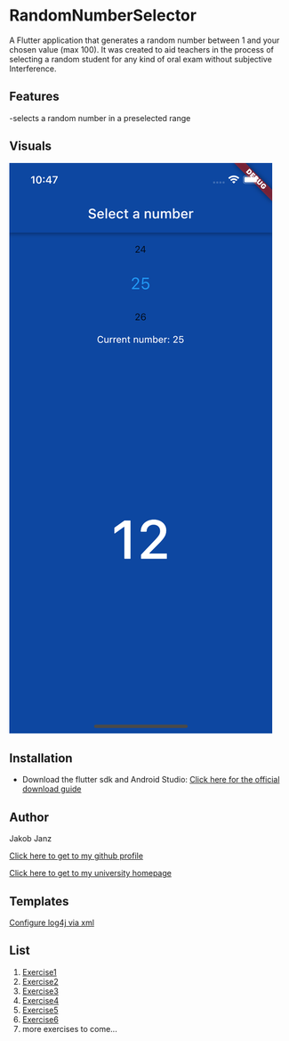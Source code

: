 # RandomNumberSelector
A Flutter application that generates a random number between 1 and your chosen value (max 100).
It was created to aid teachers in the process of selecting a random student for any kind of oral exam without subjective Interference.

## Features
-selects a random number in a preselected range

## Visuals
![Screen](resources/images/screenshot.png)
## Installation

- Download the flutter sdk and Android Studio:
  [Click here for the official download guide](https://docs.flutter.dev/get-started/install?gclid=CjwKCAiAvaGRBhBlEiwAiY-yMBb1EvkrNAKuSAWLCf5DA9DG_WideucitD_i-MxEpePCgfpMkgrp0hoCdHMQAvD_BwE&gclsrc=aw.ds "Flutter Installation")

## Author
Jakob Janz


[Click here to get to my github profile](https://github.com/Janzi14)


[Click here to get to my university homepage](https://www.campus02.at)

## Templates
[Configure log4j via xml](src/main/resources/log4j2.xml.template)

## List

1. [Exercise1](exercise1.md)
2. [Exercise2](exercise2.md)
3. [Exercise3](exercise3.md)
4. [Exercise4](exercise4.md)
5. [Exercise5](exercise5.md)
6. [Exercise6](exercise6.md)
7. more exercises to come...